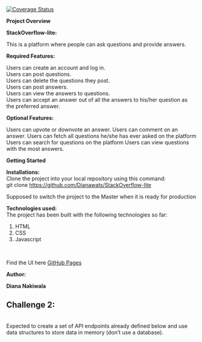 [![Coverage Status](https://coveralls.io/repos/github/Dianawats/StackOverflow-lite/badge.svg?branch=gh-pages)](https://coveralls.io/github/Dianawats/StackOverflow-lite?branch=gh-pages)



<strong>Project Overview</strong><br>

 <strong>StackOverflow-lite:</strong> <br>
 
This is a platform where people can ask questions and provide answers.


<strong>Required Features:</strong> <br>
 
Users can create an account and log in. <br>
Users can post questions.<br>
Users can delete the questions they post.<br>
Users can post answers.<br> 
Users can view the answers to questions.<br>
Users can accept an answer out of all the answers to his/her question as the preferred answer. <br>

<strong>Optional Features:</strong><br>

Users can upvote or downvote an answer. 
Users can comment on an answer. 
Users can fetch all questions he/she has ever asked on the platform 
Users can search for questions on the platform Users can view questions with the most answers.

<strong>Getting Started</strong><br>


<strong>Installations:</strong><br>
Clone the project into your local repository using this command:<br>
git clone https://github.com/Dianawats/StackOverflow-lite<br>

Supposed to switch the project to the Master when it is ready for production<br>

<strong>Technologies used:</strong><br>
The project has been built with the following technologies so far:<br>
<ol>
    <li>HTML</li>
    <li>CSS</li>
    <li>Javascript</li>
</ol>

<br>

Find the UI here [GitHub Pages](https://Dianawats.github.io/StackOverflow-lite/UI/)

<strong>Author:</strong><br>

<Strong>Diana Nakiwala</strong>

## Challenge 2:
<br>
Expected to create a set of API endpoints already defined below and use data structures to store data in memory (don’t use a database).